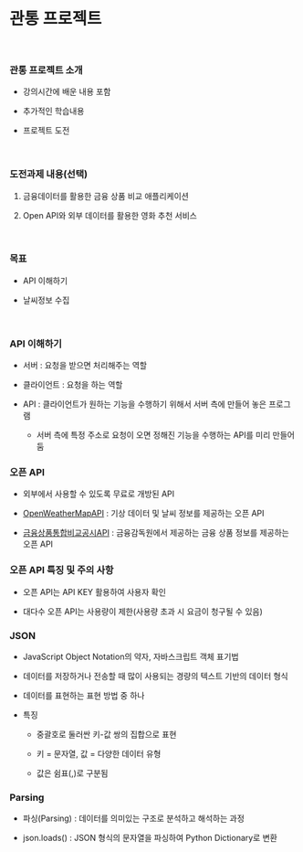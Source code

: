 # 관통 프로젝트

<br>

### 관통 프로젝트 소개

- 강의시간에 배운 내용 포함

- 추가적인 학습내용

- 프로젝트 도전

<br>

### 도전과제 내용(선택)

1. 금융데이터를 활용한 금융 상품 비교 애플리케이션

2. Open API와 외부 데이터를 활용한 영화 추천 서비스

<br>

### 목표

- API 이해하기

- 날씨정보 수집

<br>

### API 이해하기

- 서버 : 요청을 받으면 처리해주는 역할

- 클라이언트 : 요청을 하는 역할

- API : 클라이언트가 원하는 기능을 수행하기 위해서 서버 측에 만들어 놓은 프로그램

  - 서버 측에 특정 주소로 요청이 오면 정해진 기능을 수행하는 API를 미리 만들어 둠

### 오픈 API

- 외부에서 사용할 수 있도록 무료로 개방된 API

- [OpenWeatherMapAPI](https://openweathermap.org/api) : 기상 데이터 및 날씨 정보를 제공하는 오픈 API

- [금융상품통합비교공시API](https://finlife.fss.or.kr/finlife/main/contents.do?menuNo=700029) : 금융감독원에서 제공하는 금융 상품 정보를 제공하는 오픈 API

### 오픈 API 특징 및 주의 사항

- 오픈 API는 API KEY 활용하여 사용자 확인

- 대다수 오픈 API는 사용량이 제한(사용량 초과 시 요금이 청구될 수 있음)

### JSON

- JavaScript Object Notation의 약자, 자바스크립트 객체 표기법

- 데이터를 저장하거나 전송할 때 많이 사용되는 경량의 텍스트 기반의 데이터 형식

- 데이터를 표현하는 표현 방법 중 하나

- 특징
  - 중괄호로 둘러싼 키-값 쌍의 집합으로 표현

  - 키 = 문자열, 값 = 다양한 데이터 유형

  - 값은 쉼표(,)로 구분됨

### Parsing

- 파싱(Parsing) : 데이터를 의미있는 구조로 분석하고 해석하는 과정

- json.loads() : JSON 형식의 문자열을 파싱하여 Python Dictionary로 변환

